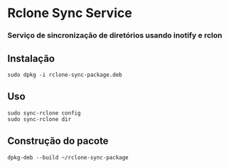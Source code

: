 # Rclone Sync Service
### Serviço de sincronização de diretórios usando inotify e rclon

## Instalação 

```
sudo dpkg -i rclone-sync-package.deb
```

## Uso

```
sudo sync-rclone config
sudo sync-rclone dir
```


## Construção do pacote 

```
dpkg-deb --build ~/rclone-sync-package
```

